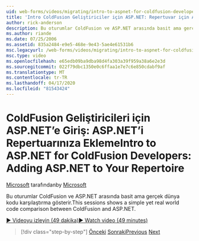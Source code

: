 ```yaml
---
uid: web-forms/videos/migrating/intro-to-aspnet-for-coldfusion-developers-adding-aspnet-to-your-repertoire
title: 'Intro ColdFusion Geliştiriciler için ASP.NET: Repertuvar için ASP.NET ekleme | Microsoft Dokümanlar'
author: rick-anderson
description: Bu oturumlar ColdFusion ve ASP.NET arasında basit ama gerçek dünya kodu karşılaştırma gösterir.
ms.author: riande
ms.date: 07/25/2006
ms.assetid: 835a2484-e9e5-468e-9e43-5ae4e61531b6
msc.legacyurl: /web-forms/videos/migrating/intro-to-aspnet-for-coldfusion-developers-adding-aspnet-to-your-repertoire
msc.type: video
ms.openlocfilehash: e65edb09ba9dba98d4fa303a39f959a38a6e2e3d
ms.sourcegitcommit: 022f79dbc1350e0c6ffaa1e7e7c6e850cdabf9af
ms.translationtype: MT
ms.contentlocale: tr-TR
ms.lasthandoff: 04/17/2020
ms.locfileid: "81543424"
---
```

# <a name="intro-to-aspnet-for-coldfusion-developers-adding-aspnet-to-your-repertoire"></a><span data-ttu-id="6d784-103">ColdFusion Geliştiricileri için ASP.NET’e Giriş: ASP.NET’i Repertuarınıza Ekleme</span><span class="sxs-lookup"><span data-stu-id="6d784-103">Intro to ASP.NET for ColdFusion Developers: Adding ASP.NET to Your Repertoire</span></span>

<span data-ttu-id="6d784-104">[Microsoft](https://github.com/microsoft) tarafından</span><span class="sxs-lookup"><span data-stu-id="6d784-104">by [Microsoft](https://github.com/microsoft)</span></span>

<span data-ttu-id="6d784-105">Bu oturumlar ColdFusion ve ASP.NET arasında basit ama gerçek dünya kodu karşılaştırma gösterir.</span><span class="sxs-lookup"><span data-stu-id="6d784-105">This sessions shows a simple yet real world code comparison between ColdFusion and ASP.NET.</span></span>

[<span data-ttu-id="6d784-106">&#9654; Videoyu izleyin (49 dakika)</span><span class="sxs-lookup"><span data-stu-id="6d784-106">&#9654; Watch video (49 minutes)</span></span>](https://channel9.msdn.com/Blogs/ASP-NET-Site-Videos/intro-to-aspnet-for-coldfusion-developers-adding-aspnet-to-your-repertoire)

> [!div class="step-by-step"]
> <span data-ttu-id="6d784-107">[Önceki](intro-to-aspnet-for-jsp-developers-building-applications.md)
> [Sonraki](introduction-to-aspnet-for-coldfusion-developers-building-an-aspnet-application.md)</span><span class="sxs-lookup"><span data-stu-id="6d784-107">[Previous](intro-to-aspnet-for-jsp-developers-building-applications.md)
[Next](introduction-to-aspnet-for-coldfusion-developers-building-an-aspnet-application.md)</span></span>
